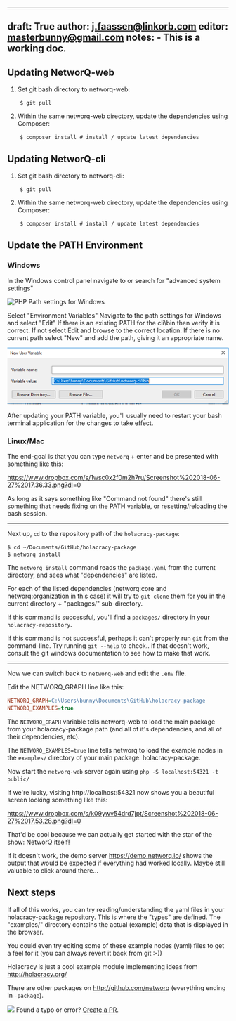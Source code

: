 
---
draft: True
author: j.faassen@linkorb.com
editor: masterbunny@gmail.com
notes: - This is a working doc.
---

## Updating NetworQ-web

1) Set git bash directory to networq-web:

```
	$ git pull

```

2) Within the same networq-web directory, update the dependencies using Composer:

```
	$ composer install # install / update latest dependencies
```

## Updating NetworQ-cli

1) Set git bash directory to networq-cli:

```
	$ git pull

```

2) Within the same networq-web directory, update the dependencies using Composer:

```
	$ composer install # install / update latest dependencies
```

## Update the PATH Environment

### Windows

In the Windows control panel navigate to or search for "advanced system settings"

![PHP Path settings for Windows](/images/PHP_Windows_VariablesSetings.PNG) 

Select "Environment Variables"
Navigate to the path settings for Windows and select "Edit"
If there is an existing PATH for the cli\bin then verify it is correct.
If not select Edit and browse to the correct location.
If there is no current path select "New" and add the path, giving it an appropriate name.

![cli/Bin Path settings for Windows](/images/EditPathforCliBin.PNG) 


After updating your PATH variable, you'll usually need to restart your bash terminal application for the changes to take effect.

### Linux/Mac


The end-goal is that you can type `networq` + enter and be presented with something like this:

https://www.dropbox.com/s/1wsc0x2f0m2h7ru/Screenshot%202018-06-27%2017.36.33.png?dl=0

As long as it says something like "Command not found" there's still something that needs fixing on the PATH variable, or resetting/reloading the bash session.

-----

Next up, `cd` to the repository path of the `holacracy-package`:

    $ cd ~/Documents/GitHub/holacracy-package
    $ networq install

The `networq install` command reads the `package.yaml` from the current directory, and sees what "dependencies" are listed.

For each of the listed dependencies (networq:core and networq:organization in this case) it will try to `git clone` them for you in the current directory + "packages/" sub-directory.

If this command is successful, you'll find a `packages/` directory in your `holacracy-repository`.

If this command is not successful, perhaps it can't properly run `git` from the command-line. Try running `git --help` to check.. if that doesn't work, consult the git windows documentation to see how to make that work.

------

Now we can switch back to `networq-web` and edit the `.env` file.

Edit the NETWORQ_GRAPH line like this:

```ini
NETWORQ_GRAPH=C:\Users\bunny\Documents\GitHub\holacracy-package
NETWORQ_EXAMPLES=true
```

The `NETWORQ_GRAPH` variable tells networq-web to load the main package from your holacracy-package path (and all of it's dependencies, and all of their dependencies, etc).

The `NETWORQ_EXAMPLES=true` line tells networq to load the example nodes in the `examples/` directory of your main package: holacracy-package.

Now start the `networq-web` server again using `php -S localhost:54321 -t public/`

If we're lucky, visiting http://localhost:54321 now shows you a beautiful screen looking something like this:

https://www.dropbox.com/s/k09ywv54drd7jpt/Screenshot%202018-06-27%2017.53.28.png?dl=0


That'd be cool because we can actually get started with the star of the show: NetworQ itself!

If it doesn't work, the demo server https://demo.networq.io/ shows the output that would be expected if everything had worked locally. Maybe still valuable to click around there...

## Next steps

If all of this works, you can try reading/understanding the yaml files in your holacracy-package repository. This is where the "types" are defined. The "examples/" directory contains the actual (example) data that is displayed in the browser.

You could even try editing some of these example nodes (yaml) files to get a feel for it (you can always revert it back from git :-))

Holacracy is just a cool example module implementing ideas from http://holacracy.org/

There are other packages on http://github.com/networq (everything ending in `-package`).

<img src="https://github.com/favicon.ico" width="48"> Found a typo or error? [Create a PR](https://github.com/networq/www.networq.io).



